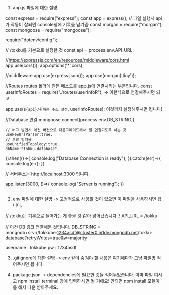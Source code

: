 1. app.js 파일에 대한 설명 

const express = require("express");
const app = express();
// 파일 실행시 api가 작동이 잘되면 console창에 기록을 남겨줌
const morgan = require("morgan");
const mongoose = require("mongoose");

require("dotenv/config");

// /tokku를 기본으로 설정한 것
const api = process.env.API_URL;

//https://expressjs.com/en/resources/middleware/cors.html 
app.use(cors());
app.options('*',cors);

//middleware
app.use(express.json());
app.use(morgan('tiny'));


//Routes
routes 폴더에 만든 메소드를 app.js에 연결시키는 부분입니다.
const userInfoRoutes = require("./routes/userInfoR");
-> 이런식으로 연결해주시면 되고

app.use(`${api}/원하는 주소 설정`, userInfoRoutes);
이것까지 설정해주시면 됩니다!


//Database 연결
mongoose.connect(process.env.DB_STRING,{
    
    // 버그 발견시 예전 버전으로 다운그레이드해서 잘 연결되도록 하는 것
    useNewUrlParser:true,
    // 오류 방지용 
    useUnifiedTopology:true,
    dbName:"tokku-database",
}).then(()=>{
    console.log("Database Connection is ready");
}).catch((err)=>{
    console.log(err);
})


// 서버주소는 http://localhost:3000 입니다.

app.listen(3000, ()=>{
    console.log("Server is running");
})

----

2. env 파일에 대한 설명
-> 고정적으로 사용할 것이 있으면 이 파일을 사용하시면 됩니다.

// /tokku는 기본으로 들어가는 게 좋을 것 같아 넣어놨습니다..!
API_URL = /tokku

// 이건 DB 링크 연결해둔 것입니다. 
DB_STRING = mongodb+srv://tokkube:1234asdf@cluster0.hj1dv.mongodb.net/tokku-database?retryWrites=true&w=majority

username : tokkube
pw : 1234asdf


3. .gitignore에 대한 설명
-> env 같이 숨겨야 할 내용은 여기에다가 그냥 파일명 적어주시면 됩니다.

4. package.json -> dependencies에 필요한 것들 적어두었습니다. 아마 파일 여시고 npm install terminal 창에 입력하시면 될 거에요! 안되면 npm install 모듈이름 해서 다운 받아주세요.


